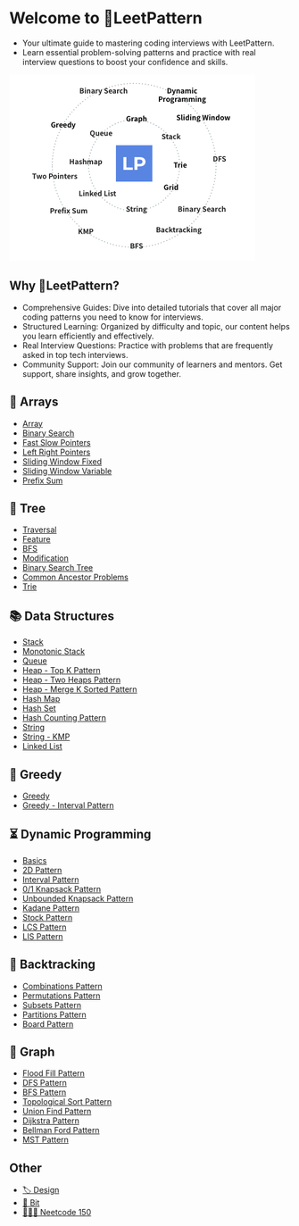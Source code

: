 # Welcome to 🚀LeetPattern

- Your ultimate guide to mastering coding interviews with LeetPattern.
- Learn essential problem-solving patterns and practice with real interview questions to boost your confidence and skills.

![LeetPattern](imgs/leetpattern.jpg)

## Why 🚀LeetPattern?

- Comprehensive Guides: Dive into detailed tutorials that cover all major coding patterns you need to know for interviews.
- Structured Learning: Organized by difficulty and topic, our content helps you learn efficiently and effectively.
- Real Interview Questions: Practice with problems that are frequently asked in top tech interviews.
- Community Support: Join our community of learners and mentors. Get support, share insights, and grow together.

## 🧩 Arrays

- [Array](array.md)
- [Binary Search](binary_search.md)
- [Fast Slow Pointers](fast_slow_pointers.md)
- [Left Right Pointers](left_right_pointers.md)
- [Sliding Window Fixed](sliding_window_fixed.md)
- [Sliding Window Variable](sliding_window_variable.md)
- [Prefix Sum](prefix_sum.md)

## 🌳 Tree

- [Traversal](tree_traversal.md)
- [Feature](tree_feature.md)
- [BFS](tree_bfs.md)
- [Modification](tree_modification.md)
- [Binary Search Tree](tree_bst.md)
- [Common Ancestor Problems](tree_common_ancestor.md)
- [Trie](tree_trie.md)

## 📚 Data Structures

- [Stack](stack.md)
- [Monotonic Stack](stack_monotonic.md)
- [Queue](queue.md)
- [Heap - Top K Pattern](heap_top_k.md)
- [Heap - Two Heaps Pattern](heap_two_heaps.md)
- [Heap - Merge K Sorted Pattern](heap_merge_k_sorted.md)
- [Hash Map](hash_map.md)
- [Hash Set](hash_set.md)
- [Hash Counting Pattern](hash_counting.md)
- [String](string.md)
- [String - KMP](string_kmp.md)
- [Linked List](linked_list.md)

## 🤑 Greedy

- [Greedy](greedy.md)
- [Greedy - Interval Pattern](greedy_interval.md)

## ⏳ Dynamic Programming

- [Basics](dp_basic.md)
- [2D Pattern](dp_2d.md)
- [Interval Pattern](dp_interval.md)
- [0/1 Knapsack Pattern](dp_knapsack_01.md)
- [Unbounded Knapsack Pattern](dp_knapsack_unbounded.md)
- [Kadane Pattern](dp_kadane.md)
- [Stock Pattern](dp_stock.md)
- [LCS Pattern](dp_lcs.md)
- [LIS Pattern](dp_lis.md)

## 🔄 Backtracking

- [Combinations Pattern](backtracking_combinations.md)
- [Permutations Pattern](backtracking_permutations.md)
- [Subsets Pattern](backtracking_subsets.md)
- [Partitions Pattern](backtracking_partitions.md)
- [Board Pattern](backtracking_board.md)

## 📝 Graph

- [Flood Fill Pattern](graph_flood_fill.md)
- [DFS Pattern](graph_dfs.md)
- [BFS Pattern](graph_bfs.md)
- [Topological Sort Pattern](graph_topological_sort.md)
- [Union Find Pattern](graph_union_find.md)
- [Dijkstra Pattern](graph_dijkstra.md)
- [Bellman Ford Pattern](graph_bellman_ford.md)
- [MST Pattern](graph_mst.md)

## Other

- [🏷 Design](design.md)
- [🍩 Bit](bit.md)
- [👨🏻‍💻 Neetcode 150](neetcode_150.md)
